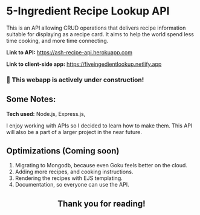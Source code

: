 # 5-Ingredient Recipe Lookup API
This is an API allowing CRUD operations that delivers recipe information suitable for displaying as a recipe card. It aims to help the world spend less time cooking, and more time connecting. 

**Link to API:** https://ash-recipe-api.herokuapp.com

**Link to client-side app:** https://fiveingedientlookup.netlify.app

### :construction: This webapp is actively under construction! ###

## Some Notes:

**Tech used:**  Node.js, Express.js, 

I enjoy working with APIs so I decided to learn how to make them. This API will also be a part of a larger project in the near future. 

## Optimizations (Coming soon)

1. Migrating to Mongodb, because even Goku feels better on the cloud. 
2. Adding more recipes, and cooking instructions. 
3. Rendering the recipes with EJS templating. 
4. Documentation, so everyone can use the API. 

<h2 align="center">Thank you for reading!</h2>


